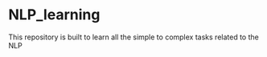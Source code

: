 # NLP_learning
This repository is built to learn all the simple to complex tasks related to the NLP
